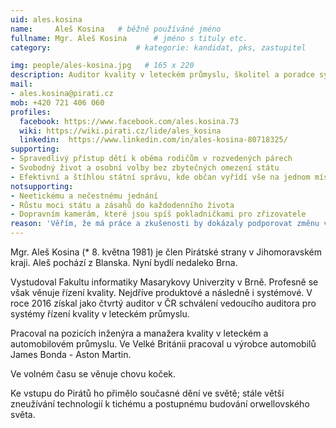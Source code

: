 ```yaml
---
uid: ales.kosina
name:     Aleš Kosina  	# běžně používáné jméno
fullname: Mgr. Aleš Kosina  	# jméno s tituly etc.
category:                 	# kategorie: kandidat, pks, zastupitel

img: people/ales-kosina.jpg   # 165 x 220
description: Auditor kvality v leteckém průmyslu, školitel a poradce systémů řízení organizací, ve volném čase chovatel britských koček       	# kratký popis, max 160 znaků
mail:
- ales.kosina@pirati.cz
mob: +420 721 406 060
profiles:
  facebook: https://www.facebook.com/ales.kosina.73
  wiki: https://wiki.pirati.cz/lide/ales_kosina
  linkedin:  https://www.linkedin.com/in/ales-kosina-80718325/
supporting:
- Spravedlivý přístup dětí k oběma rodičům v rozvedených párech
- Svobodný život a osobní volby bez zbytečných omezení státu
- Efektivní a štíhlou státní správu, kde občan vyřídí vše na jednom místě
notsupporting:
- Neetickému a nečestnému jednání
- Růstu moci státu a zásahů do každodenního života
- Dopravním kamerám, které jsou spíš pokladničkami pro zřizovatele
reason: 'Věřím, že má práce a zkušenosti by dokázaly podporovat změnu v otevřenou demokratickou společnost. Takovou, kde stát je nástrojem společného soužití a nikoli dojnou krávou pro vybrané "nadobčany".'
---
```


Mgr. Aleš Kosina (* 8. května 1981) je člen Pirátské strany v Jihomoravském kraji. Aleš pochází z Blanska. Nyní bydlí nedaleko Brna.

Vystudoval Fakultu informatiky Masarykovy Univerzity v Brně. Profesně se však věnuje řízení kvality. Nejdříve produktové a následně i systémové. V roce 2016 získal jako čtvrtý auditor v ČR schválení vedoucího auditora pro systémy řízení kvality v leteckém průmyslu.

Pracoval na pozicích inženýra a manažera kvality v leteckém a automobilovém průmyslu. Ve Velké Británii pracoval u výrobce automobilů James Bonda - Aston Martin.

Ve volném času se věnuje chovu koček.

Ke vstupu do Pirátů ho přimělo současné dění ve světě; stále větší zneužívání technologií k tichému a postupnému budování orwellovského světa.
